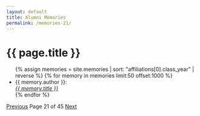 ```yaml
---
layout: default
title: Alumni Memories
permalink: /memories-21/
---
```


<h1>{{ page.title }}</h1>

<ul>
  {% assign memories = site.memories | sort: "affiliations[0].class_year" | reverse %}
  {% for memory in memories limit:50 offset:1000 %}
    <li>
      {{ memory.author }}:<br><a href="{{ memory.url }}"><i>{{ memory.title }}</i></a>
    </li>
  {% endfor %}
</ul>

<nav class="pagination">
  <a href="/memories-20/">Previous</a>
  <span>Page 21 of 45</span>
  <a href="/memories-22/">Next</a>
</nav>
